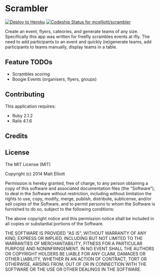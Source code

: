 Scrambler
================

[![Deploy to Heroku](https://www.herokucdn.com/deploy/button.png)](https://heroku.com/deploy)
[ ![Codeship Status for mcelliott/scrambler](https://www.codeship.io/projects/3d69d300-4004-0132-dbbb-6a4ec2b95bb3/status)](https://www.codeship.io/projects/43726)

Create an event, flyers, cateories, and generate teams of any size. Specifically this app was written for freefly scrambles events at ifly. The need to add participants to an event and quickly (re)generate teams, add participants to teams manually, display teams in a table.


Feature TODOs
-------------
- Scrambles scoring 
- Boogie Events (organisers, flyers, groups)


Contributing
------------

This application requires:

- Ruby 2.1.2
- Rails 4.1.6


Credits
-------

License
-------
The MIT License (MIT)

Copyright (c) 2014 Matt Elliott

Permission is hereby granted, free of charge, to any person obtaining a copy of this software and associated documentation files (the "Software"), to deal in the Software without restriction, including without limitation the rights to use, copy, modify, merge, publish, distribute, sublicense, and/or sell copies of the Software, and to permit persons to whom the Software is furnished to do so, subject to the following conditions:

The above copyright notice and this permission notice shall be included in all copies or substantial portions of the Software.

THE SOFTWARE IS PROVIDED "AS IS", WITHOUT WARRANTY OF ANY KIND, EXPRESS OR IMPLIED, INCLUDING BUT NOT LIMITED TO THE WARRANTIES OF MERCHANTABILITY, FITNESS FOR A PARTICULAR PURPOSE AND NONINFRINGEMENT. IN NO EVENT SHALL THE AUTHORS OR COPYRIGHT HOLDERS BE LIABLE FOR ANY CLAIM, DAMAGES OR OTHER LIABILITY, WHETHER IN AN ACTION OF CONTRACT, TORT OR OTHERWISE, ARISING FROM, OUT OF OR IN CONNECTION WITH THE SOFTWARE OR THE USE OR OTHER DEALINGS IN THE SOFTWARE.
